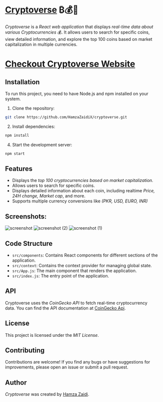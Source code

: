 # [Cryptoverse](https://cryptoverse2x.netlify.app/) ₿💰🤑

*Cryptoverse* is a *React web application* that displays *real-time data about various Cryptocurrencies* 💰. It allows users to search for specific coins, view detailed information, and explore the top 100 coins based on market capitalization in multiple currencies.

  # [Checkout Cryptoverse Website](https://cryptoverse2x.netlify.app/)

## Installation

To run this project, you need to have Node.js and npm installed on your system.

1. Clone the repository:
```bash
git clone https://github.com/HamzaZaidiX/cryptoverse.git
```

2. Install dependencies:
```bash
npm install
```

4. Start the development server:
```bash
npm start
```

## Features

- Displays the *top 100 cryptocurrencies based on market capitalization.*
- Allows users to search for specific coins.
- Displays detailed information about each coin, including realtime *Price, 24H change, Market cap*, and more.
- Supports multiple currency conversions like *(PKR, USD, EURO, INR)*

## Screenshots:
![screenshot](https://github.com/user-attachments/assets/05b1d0ba-8c2a-4814-8e97-18c5c24143c8)
![screenshot (2)](https://github.com/user-attachments/assets/be3996e6-baa5-43c2-a40b-24227532224a)
![screenshot (1)](https://github.com/user-attachments/assets/069526ef-866c-433f-bdcb-2717055fd650)


## Code Structure

- `src/components`: Contains React components for different sections of the application.
- `src/context`: Contains the context provider for managing global state.
- `src/App.js`: The main component that renders the application.
- `src/index.js`: The entry point of the application.

## API

Cryptoverse uses the *CoinGecko API* to fetch real-time cryptocurrency data. You can find the API documentation at [CoinGecko Api](https://www.coingecko.com/api/documentation/v3).

## License

This project is licensed under the *MIT License*.

## Contributing

Contributions are welcome! If you find any bugs or have suggestions for improvements, please open an issue or submit a pull request.

## Author

*Cryptoverse* was created by [Hamza Zaidi](https://github.com/HamzaZaidiX).
